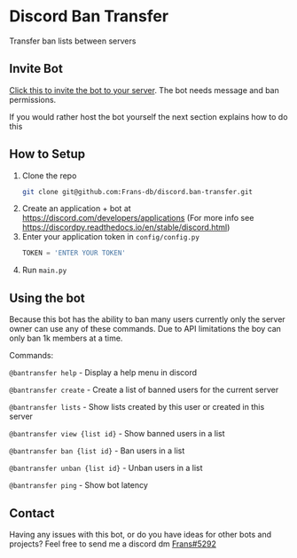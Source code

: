 # Discord Ban Transfer
Transfer ban lists between servers

## Invite Bot
[Click this to invite the bot to your server](https://discord.com/api/oauth2/authorize?client_id=999292142851735603&permissions=2052&scope=bot). The bot needs message and ban permissions.

If you would rather host the bot yourself the next section explains how to do this

## How to Setup
1. Clone the repo
   ```sh
   git clone git@github.com:Frans-db/discord.ban-transfer.git
   ```
2. Create an application + bot at https://discord.com/developers/applications (For more info see https://discordpy.readthedocs.io/en/stable/discord.html)
3. Enter your application token in `config/config.py`
   ```python
   TOKEN = 'ENTER YOUR TOKEN'
   ```
4. Run `main.py`

## Using the bot
Because this bot has the ability to ban many users currently only the server owner can use any of these commands. Due to API limitations the boy can only ban 1k members at a time.

Commands:

`@bantransfer help` - Display a help menu in discord

`@bantransfer create` - Create a list of banned users for the current server

`@bantransfer lists` - Show lists created by this user or created in this server

`@bantransfer view {list id}` - Show banned users in a list

`@bantransfer ban {list id}` - Ban users in a list

`@bantransfer unban {list id}` - Unban users in a list

`@bantransfer ping` - Show bot latency

## Contact
Having any issues with this bot, or do you have ideas for other bots and projects? Feel free to send me a discord dm [Frans#5292](https://discord.com/users/235080247194812416)